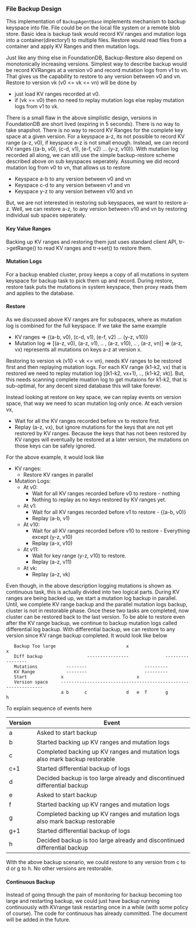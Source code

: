 ### File Backup Design

 This implementation of `BackupAgentBase` implements mechanism to backup keyspace into file. File could be on the local
 file system or a remote blob store. Basic idea is backup task would record KV ranges and mutation logs into a
 container(directory!) to multiple files. Restore would read files from a container and apply KV Ranges and then
 mutation logs.

 Just like any thing else in FoundationDB, Backup-Restore also depend on monotonically increasing versions. Simplest way
 to describe backup would be record KVRanges at a version v0 and record mutation logs from v1 to vn. That gives us the
 capability to restore to any version between v0 and vn. Restore to version vk (v0 <= vk <= vn) will be done by
 * just load KV ranges recorded at v0.
 * if (vk == v0) then no need to replay mutation logs else replay mutation logs from v1 to vk.

 There is a small flaw in the above simplistic design, versions in FoundationDB are short lived (expiring in 5 seconds).
 There is no way to take snapshot. There is no way to record KV Ranges for the complete key space at a given version. For
 a keyspace a-z, its not possible to record KV range (a-z, v0), if keyspace a-z is not small enough. Instead, we can record
 KV ranges {(a-b, v0), (c-d, v1), (e-f, v2) ... (y-z, v10)}. With mutation log recorded all along, we can still use
 the simple backup-restore scheme described above on sub keyspaces seperately. Assuming we did record mutation log from
 v0 to vn, that allows us to restore
  
* Keyspace a-b to any version between v0 and vn
* Keyspace c-d to any version between v1 and vn
* Keyspace y-z to any version between v10 and vn

But, we are not interested in restoring sub keyspaces, we want to restore a-z. Well, we can restore a-z, to any
version between v10 and vn by restoring individual sub spaces seperately.

#### Key Value Ranges

Backing up KV ranges and restoring them just uses standard client API, tr->getRange() to read KV ranges and tr->set() to
restore them.

####  Mutation Logs

For a backup enabled cluster, proxy keeps a copy of all mutations in system keyspace for backup task to pick them
up and record. During restore, restore task puts the mutations in system keyspace, then proxy reads them and applies
to the database.

#### Restore

As we discussed above KV ranges are for subspaces, where as mutation log is combined for the full keyspace. If we
take the same example

* KV ranges => {(a-b, v0), (c-d, v1), (e-f, v2) ... (y-z, v10)}
* Mutation log => [(a-z, v0), (a-z, v1), .. , (a-z, v10), .. , (a-z, vn)]
  						=> (a-z, vx) represents all mutations on keys a-z at version x.

Restoring to version vk (v10 < vk <= vn), needs KV ranges to be restored first and then replaying mutation logs. For
each KV range (k1-k2, vx) that is restored we need to replay mutation log [(k1-k2, vx+1), .., (k1-k2, vk)]. But, this
needs scanning complete muation log to get mutaions for k1-k2, that is sub-optimal, for any decent sized database
this will take forever.

Instead looking at restore on key space, we can replay events on version space, that way we need to scan
mutation log only once. At each version vx,
* Wait for all the KV ranges recorded before vx to restore first.
* Replay (a-z, vx), but ignore mutations for the keys that are not yet restored by KV ranges.
  Because the keys that has not been restored by KV ranges will eventually be restored at a later version,
  the mutations on those keys can be safely ignored. 

For the above example, it would look like
* KV ranges:
    * Restore KV ranges in parallel
* Mutation Logs:
    * At v0:
  		* Wait for all KV ranges recorded before v0 to restore - nothing
  		* Nothing to replay as no keys restored by KV ranges yet.
    * At v1:
  		* Wait for all KV ranges recorded before v1 to restore - {(a-b, v0)}
  		* Replay (a-b, v1)
    * At v10:
  		* Wait for all KV ranges recorded before v10 to restore - Everything except (y-z, v10)
  		* Replay (a-x, v10)
    * At v11:
  		* Wait for key range (y-z, v10) to restore.
  		* Replay (a-z, v11)
    * At vk:
  		* Replay (a-z, vk)

Even though, in the above description logging mutations is shown as continuous task, this is actually divided into
  two logical parts. During KV ranges are being backed up, we start a mutation log backup in parallel. Until, we complete
  KV range backup and the parallel mutation logs backup, cluster is not in restorable phase. Once these two tasks are
  completed, now cluster can be restored back to the last version. To be able to restore even after the KV range
  backup, we continue to backup mutation logs called differential log backup. With differential backup, we can restore
  to any version since KV range backup completed. It would look like below

```
   Backup Too large                           x                              x
   Diff backup                 ----------------              -----------------
   Mutations           --------                      ---------
   KV Range            --------                      ---------
   Start             x                            x
   Version space     ---------------------------------------------------------------
                     a b      c               d   e  f       g               h
```

   To explain sequence of events here

|Version|Event|
|-----------|----------------------------------------------------------------------------------|
|           a  |   Asked to start backup|
|           b  |   Started backing up KV ranges and mutation logs|
|           c  |   Completed backing up KV ranges and mutation logs also mark backup restorable|
|          c+1 |   Started differential backup of logs|
|           d  |   Decided backup is too large already and discontinued differential backup|
|           e  |   Asked to start backup|
|           f  |   Started backing up KV ranges and mutation logs|
|           g  |   Completed backing up KV ranges and mutation logs also mark backup restorable|
|          g+1 |   Started differential backup of logs|
|           h  |   Decided backup is too large already and discontinued differential backup|

With the above backup scenario, we could restore to any version from c to d or g to h. No other versions are
   restorable.

#### Continuous Backup

Instead of going through the pain of monitoring for backup becoming too large and restarting backup, we could just
have backup running continuously with KVrange task restarting once in a while (with some policy of course). 
The code for continuous has already committed. The document will be added in the future.
